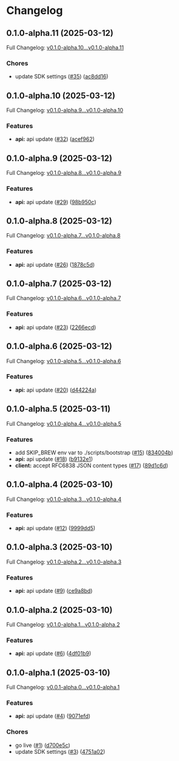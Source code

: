 # Changelog

## 0.1.0-alpha.11 (2025-03-12)

Full Changelog: [v0.1.0-alpha.10...v0.1.0-alpha.11](https://github.com/useschedo/node-typescript-sdk/compare/v0.1.0-alpha.10...v0.1.0-alpha.11)

### Chores

* update SDK settings ([#35](https://github.com/useschedo/node-typescript-sdk/issues/35)) ([ac8dd16](https://github.com/useschedo/node-typescript-sdk/commit/ac8dd16fdfae9f49992c760ea926d04f9dc0d6d6))

## 0.1.0-alpha.10 (2025-03-12)

Full Changelog: [v0.1.0-alpha.9...v0.1.0-alpha.10](https://github.com/useschedo/node-typescript-sdk/compare/v0.1.0-alpha.9...v0.1.0-alpha.10)

### Features

* **api:** api update ([#32](https://github.com/useschedo/node-typescript-sdk/issues/32)) ([acef962](https://github.com/useschedo/node-typescript-sdk/commit/acef9621f1a7e86135549915809a3a7e9484b562))

## 0.1.0-alpha.9 (2025-03-12)

Full Changelog: [v0.1.0-alpha.8...v0.1.0-alpha.9](https://github.com/useschedo/node-typescript-sdk/compare/v0.1.0-alpha.8...v0.1.0-alpha.9)

### Features

* **api:** api update ([#29](https://github.com/useschedo/node-typescript-sdk/issues/29)) ([98b950c](https://github.com/useschedo/node-typescript-sdk/commit/98b950c8f2da13c66cb67f1c280023181e5466ee))

## 0.1.0-alpha.8 (2025-03-12)

Full Changelog: [v0.1.0-alpha.7...v0.1.0-alpha.8](https://github.com/useschedo/node-typescript-sdk/compare/v0.1.0-alpha.7...v0.1.0-alpha.8)

### Features

* **api:** api update ([#26](https://github.com/useschedo/node-typescript-sdk/issues/26)) ([1878c5d](https://github.com/useschedo/node-typescript-sdk/commit/1878c5da0ab03dca5a4e1aa306aa9ecd465ac05a))

## 0.1.0-alpha.7 (2025-03-12)

Full Changelog: [v0.1.0-alpha.6...v0.1.0-alpha.7](https://github.com/useschedo/node-typescript-sdk/compare/v0.1.0-alpha.6...v0.1.0-alpha.7)

### Features

* **api:** api update ([#23](https://github.com/useschedo/node-typescript-sdk/issues/23)) ([2266ecd](https://github.com/useschedo/node-typescript-sdk/commit/2266ecd0ddd3dc55f5409ceb559563b5282b5f1d))

## 0.1.0-alpha.6 (2025-03-12)

Full Changelog: [v0.1.0-alpha.5...v0.1.0-alpha.6](https://github.com/useschedo/node-typescript-sdk/compare/v0.1.0-alpha.5...v0.1.0-alpha.6)

### Features

* **api:** api update ([#20](https://github.com/useschedo/node-typescript-sdk/issues/20)) ([d44224a](https://github.com/useschedo/node-typescript-sdk/commit/d44224a271f3ecdf6e9878ee51dff3dbd1ba4e1f))

## 0.1.0-alpha.5 (2025-03-11)

Full Changelog: [v0.1.0-alpha.4...v0.1.0-alpha.5](https://github.com/useschedo/node-typescript-sdk/compare/v0.1.0-alpha.4...v0.1.0-alpha.5)

### Features

* add SKIP_BREW env var to ./scripts/bootstrap ([#15](https://github.com/useschedo/node-typescript-sdk/issues/15)) ([834004b](https://github.com/useschedo/node-typescript-sdk/commit/834004b7fc4cc7c59ffbceab3ab82e5a462667fe))
* **api:** api update ([#18](https://github.com/useschedo/node-typescript-sdk/issues/18)) ([b9132e1](https://github.com/useschedo/node-typescript-sdk/commit/b9132e1756c709dbcfb8a5dde53e8fa8e2f35e14))
* **client:** accept RFC6838 JSON content types ([#17](https://github.com/useschedo/node-typescript-sdk/issues/17)) ([89d1c6d](https://github.com/useschedo/node-typescript-sdk/commit/89d1c6d6c6de3d3a3defae4b92e21ef4331a7c3f))

## 0.1.0-alpha.4 (2025-03-10)

Full Changelog: [v0.1.0-alpha.3...v0.1.0-alpha.4](https://github.com/useschedo/node-typescript-sdk/compare/v0.1.0-alpha.3...v0.1.0-alpha.4)

### Features

* **api:** api update ([#12](https://github.com/useschedo/node-typescript-sdk/issues/12)) ([9999dd5](https://github.com/useschedo/node-typescript-sdk/commit/9999dd5b1cc3fc992c76602f4fb1dd602521cc92))

## 0.1.0-alpha.3 (2025-03-10)

Full Changelog: [v0.1.0-alpha.2...v0.1.0-alpha.3](https://github.com/useschedo/node-typescript-sdk/compare/v0.1.0-alpha.2...v0.1.0-alpha.3)

### Features

* **api:** api update ([#9](https://github.com/useschedo/node-typescript-sdk/issues/9)) ([ce9a8bd](https://github.com/useschedo/node-typescript-sdk/commit/ce9a8bda76921187b0f9a3b631ea4e908cf5dc50))

## 0.1.0-alpha.2 (2025-03-10)

Full Changelog: [v0.1.0-alpha.1...v0.1.0-alpha.2](https://github.com/useschedo/node-typescript-sdk/compare/v0.1.0-alpha.1...v0.1.0-alpha.2)

### Features

* **api:** api update ([#6](https://github.com/useschedo/node-typescript-sdk/issues/6)) ([4df01b9](https://github.com/useschedo/node-typescript-sdk/commit/4df01b9a312b24c14237a90174ab45b3a7f315a8))

## 0.1.0-alpha.1 (2025-03-10)

Full Changelog: [v0.0.1-alpha.0...v0.1.0-alpha.1](https://github.com/useschedo/node-typescript-sdk/compare/v0.0.1-alpha.0...v0.1.0-alpha.1)

### Features

* **api:** api update ([#4](https://github.com/useschedo/node-typescript-sdk/issues/4)) ([9071efd](https://github.com/useschedo/node-typescript-sdk/commit/9071efd14a8e80adf0bfb85197fd195818286182))


### Chores

* go live ([#1](https://github.com/useschedo/node-typescript-sdk/issues/1)) ([d700e5c](https://github.com/useschedo/node-typescript-sdk/commit/d700e5cd619b51b0b5798e42c4d8d545ad314f5d))
* update SDK settings ([#3](https://github.com/useschedo/node-typescript-sdk/issues/3)) ([4751a02](https://github.com/useschedo/node-typescript-sdk/commit/4751a022b4e6971e8dc79206360fd8f459f5e6c2))
